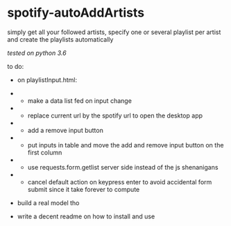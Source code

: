 # spotify-autoAddArtists

simply get all your followed artists, specify one or several playlist per artist and create the playlists automatically

*tested on python 3.6*


to do:


- on playlistInput.html:

- - make a data list fed on input change

- - replace current url by the spotify url to open the desktop app

- - add a remove input button

- -  put inputs in table and move the add and remove input button on the first column

- - use requests.form.getlist server side instead of the js shenanigans

- - cancel default action on keypress enter to avoid accidental form submit since it take forever to compute

- build a real model tho
- write a decent readme on how to install and use
